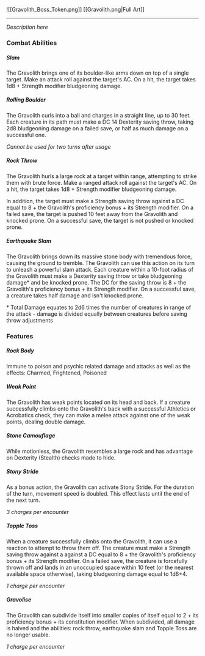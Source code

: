 ![[Gravolith_Boss_Token.png]]
[[Gravolith.png|Full Art]]

---
*Description here*
### Combat Abilities

##### Slam
The Gravolith brings one of its boulder-like arms down on top of a single target. Make an attack roll against the target's AC. On a hit, the target takes 1d8 + Strength modifier bludgeoning damage.
##### Rolling Boulder
The Gravolith curls into a ball and charges in a straight line, up to 30 feet. Each creature in its path must make a DC 14 Dexterity saving throw, taking 2d8 bludgeoning damage on a failed save, or half as much damage on a successful one.

*Cannot be used for two turns after usage*
##### Rock Throw
The Gravolith hurls a large rock at a target within range, attempting to strike them with brute force. Make a ranged attack roll against the target's AC. On a hit, the target takes 1d8 + Strength modifier bludgeoning damage.

In addition, the target must make a Strength saving throw against a DC equal to 8 + the Gravolith's proficiency bonus + its Strength modifier. On a failed save, the target is pushed 10 feet away from the Gravolith and knocked prone. On a successful save, the target is not pushed or knocked prone.
##### Earthquake Slam
The Gravolith brings down its massive stone body with tremendous force, causing the ground to tremble. The Gravolith can use this action on its turn to unleash a powerful slam attack. Each creature within a 10-foot radius of the Gravolith must make a Dexterity saving throw or take bludgeoning damage* and be knocked prone. The DC for the saving throw is 8 + the Gravolith's proficiency bonus + its Strength modifier. On a successful save, a creature takes half damage and isn't knocked prone. 

\* Total Damage equates to 2d6 times the number of creatures in range of the attack - damage is divided equally between creatures before saving throw adjustments

### Features

##### Rock Body
Immune to poison and psychic related damage and attacks as well as the effects: Charmed, Frightened, Poisoned
##### Weak Point
The Gravolith has weak points located on its head and back. If a creature successfully climbs onto the Gravolith's back with a successful Athletics or Acrobatics check, they can make a melee attack against one of the weak points, dealing double damage.
##### Stone Camouflage
While motionless, the Gravolith resembles a large rock and has advantage on Dexterity (Stealth) checks made to hide.
##### Stony Stride
As a bonus action, the Gravolith can activate Stony Stride. For the duration of the turn, movement speed is doubled. This effect lasts until the end of the next turn. 

*3 charges per encounter*
##### Topple Toss
When a creature successfully climbs onto the Gravolith, it can use a reaction to attempt to throw them off. The creature must make a Strength saving throw against a against a DC equal to 8 + the Gravolith's proficiency bonus + its Strength modifier. On a failed save, the creature is forcefully thrown off and lands in an unoccupied space within 10 feet (or the nearest available space otherwise), taking bludgeoning damage equal to 1d6+4.

*1 charge per encounter*

##### Gravolise
The Gravolith can subdivide itself into smaller copies of itself equal to 2 + its proficiency bonus + its constitution modifier. When subdivided, all damage is halved and the abilities: rock throw, earthquake slam and Topple Toss are no longer usable.

*1 charge per encounter*

